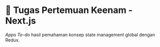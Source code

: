 # 📝 Tugas Pertemuan Keenam - Next.js 

*Apps To-do* hasil pemahaman konsep state management global dengan Redux.
